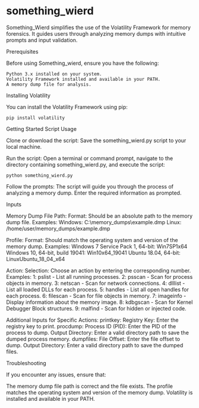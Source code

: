 # something_wierd
Something_Wierd simplifies the use of the Volatility Framework for memory forensics. It guides users through analyzing memory dumps with intuitive prompts and input validation.

Prerequisites

Before using Something_wierd, ensure you have the following:

    Python 3.x installed on your system.
    Volatility Framework installed and available in your PATH.
    A memory dump file for analysis.

Installing Volatility

You can install the Volatility Framework using pip:

    pip install volatility

Getting Started
Script Usage

Clone or download the script:
Save the something_wierd.py script to your local machine.

Run the script:
Open a terminal or command prompt, navigate to the directory containing something_wierd.py, and execute the script:

    python something_wierd.py

Follow the prompts:
The script will guide you through the process of analyzing a memory dump. Enter the required information as prompted.

Inputs

Memory Dump File Path:
Format: Should be an absolute path to the memory dump file.
Examples:
Windows: C:\memory_dumps\example.dmp
Linux: /home/user/memory_dumps/example.dmp

Profile:
Format: Should match the operating system and version of the memory dump.
Examples:
Windows 7 Service Pack 1, 64-bit: Win7SP1x64
Windows 10, 64-bit, build 19041: Win10x64_19041
Ubuntu 18.04, 64-bit: LinuxUbuntu_18_04_x64

Action:
Selection: Choose an action by entering the corresponding number.
Examples:
1: pslist - List all running processes.
2: psscan - Scan for process objects in memory.
3: netscan - Scan for network connections.
4: dlllist - List all loaded DLLs for each process.
5: handles - List all open handles for each process.
6: filescan - Scan for file objects in memory.
7: imageinfo - Display information about the memory image.
8: kdbgscan - Scan for Kernel Debugger Block structures.
9: malfind - Scan for hidden or injected code.

Additional Inputs for Specific Actions:
printkey:
Registry Key: Enter the registry key to print.
procdump:
Process ID (PID): Enter the PID of the process to dump.
Output Directory: Enter a valid directory path to save the dumped process memory.
dumpfiles:
File Offset: Enter the file offset to dump.
Output Directory: Enter a valid directory path to save the dumped files.

Troubleshooting

If you encounter any issues, ensure that:

The memory dump file path is correct and the file exists.
The profile matches the operating system and version of the memory dump.
Volatility is installed and available in your PATH.
